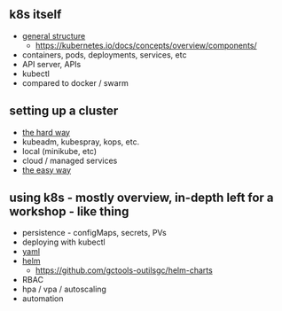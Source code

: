 ## k8s itself
 * [general structure](https://kubernetes.io/images/blog/2018-06-05-11-ways-not-to-get-hacked/kubernetes-control-plane.png)
   * https://kubernetes.io/docs/concepts/overview/components/
 * containers, pods, deployments, services, etc
 * API server, APIs
 * kubectl
 * compared to docker / swarm

## setting up a cluster
 * [the hard way](https://github.com/kelseyhightower/kubernetes-the-hard-way)
 * kubeadm, kubespray, kops, etc.
 * local (minikube, etc)
 * cloud / managed services
 * [the easy way](https://www.youtube.com/watch?v=kOa_llowQ1c)

## using k8s - mostly overview, in-depth left for a workshop - like thing
 * persistence - configMaps, secrets, PVs
 * deploying with kubectl
 * [yaml](https://github.com/gctools-outilsgc/Kubernetes-config)
 * [helm](https://github.com/helm/charts/tree/master/stable)
   * https://github.com/gctools-outilsgc/helm-charts
 * RBAC
 * hpa / vpa / autoscaling
 * automation
